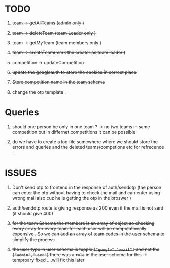 # TODO 
1. ~~team -> getAllTeams (admin only )~~
2. ~~team -> deleteTeam (team Leader  only )~~
3. ~~team -> getMyTeam (team members only )~~
4. ~~team -> createTeam(mark the creator as team leader )~~


4. competition -> updateCompetition 

5. ~~update the googleauth to store the cookies in correct place~~

6. ~~Store competition name in the team schema~~

7. change the otp template . 



# Queries 
1. should one person be only in one team ? -> no two teams in same competition but in differnet competitions it can be possible 

2. do we have to create a log file somewhere where we should store the errors and queries and the deleted teams/competions etc for refrecence . 


# ISSUES 
1. Don't send otp to frontend in the response of auth/sendotp (the person can enter the otp without having to check the mail and can enter using wrong mail also cuz he is getting the otp in the broswer )

2. auth/sendotp route is giving response as 200 even if the mail is not sent  (it should give 400)

3. ~~for the team Schema the members is an array of object so checking every array for every team for each user will be computationally expensive . So we can add an array of team codes in the user schema to simplify the process~~

4.  ~~the user type in user schema is tupple `["google","email"]` and not the `["admin","user"]` there was a `role` in the user schema for this~~ -> temproary fixed ....will fix this later 



